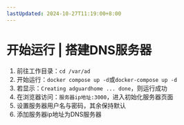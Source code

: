 ```yaml
---
lastUpdated: 2024-10-27T11:19:00+8:00
---
```


# 开始运行 | 搭建DNS服务器

1. 前往工作目录：```cd /var/ad```
2. 开始运行：```docker compose up -d```或```docker-compose up -d```
3. 若显示：```Creating adguardhome ... done```，则运行成功
4. 在浏览器访问：```服务器ip地址:3000```，进入初始化服务器页面
5. 设置服务器用户名与密码，其余保持默认
6. 添加服务器ip地址为DNS服务器